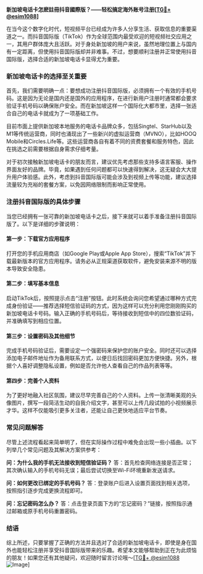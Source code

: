 **新加坡电话卡怎麽註冊抖音國際版？——轻松搞定海外账号注册[[TG💪+ @esim1088](https://t.me/s/esim1088)]**

在当今这个数字化时代，短视频平台已经成为许多人分享生活、获取信息的重要渠道之一。而抖音国际版（TikTok）作为全球范围内最受欢迎的短视频社交应用之一，其用户群体庞大且活跃。对于身处新加坡的用户来说，虽然地理位置上与国内有一定距离，但使用抖音国际版却并非难事。不过，想要顺利注册并正常使用抖音国际版，选择合适的新加坡电话卡显得尤为重要。

### 新加坡电话卡的选择至关重要

首先，我们需要明确一点：要想成功注册抖音国际版，必须拥有一个有效的手机号码。这是因为无论是国内还是国外的应用程序，在进行新用户注册时通常都会要求验证手机号码以确保账户安全。而在新加坡这样一个国际化大都市里，选择一张适合自己的电话卡就成为了一项基础工作。

目前市面上提供新加坡本地服务的电话卡品牌众多，包括Singtel、StarHub以及M1等传统运营商，同时也涌现出了一些新兴的虚拟运营商（MVNO），比如HOOQ Mobile和Circles.Life等。这些运营商各自有着不同的资费套餐和服务特色，因此在挑选之前需要根据自身需求仔细考量。

对于初次接触新加坡电话卡的朋友而言，建议优先考虑那些支持多语言客服、操作界面友好的品牌。毕竟，如果遇到任何问题都可以快速得到解决，这无疑会大大提升用户体验感。此外，考虑到抖音国际版可能会涉及到视频上传等功能，建议选择流量较为充裕的套餐方案，以免因网络限制而影响正常使用。

### 注册抖音国际版的具体步骤

当您已经拥有一张可靠的新加坡电话卡之后，接下来就可以着手准备注册抖音国际版了。以下是详细的步骤说明：

#### 第一步：下载官方应用程序

打开您的手机应用商店（如Google Play或Apple App Store），搜索“TikTok”并下载最新版本的官方应用程序。请务必从正规渠道获取软件，避免安装来源不明的版本导致安全隐患。

#### 第二步：填写基本信息

启动TikTok后，按照提示点击“注册”按钮。此时系统会询问您希望通过哪种方式完成身份验证——推荐选择短信验证码的方式，因为这样可以充分利用您刚刚购买的新加坡电话卡号码。输入正确的手机号码后，等待接收到短信中的四位数验证码，并准确填写到相应位置。

#### 第三步：设置密码及其他细节

完成手机号码验证后，需要设定一个强密码来保护您的账户安全。同时还可以选择添加电子邮件地址作为备用联系方式，以便日后找回密码更加方便快捷。另外，根据个人喜好调整隐私设置，例如是否允许他人查看自己的作品列表等等。

#### 第四步：完善个人资料

为了更好地融入社区氛围，建议尽早完善自己的个人资料。上传一张清晰美观的头像图片，撰写一段简洁生动的自我介绍文字，甚至可以上传几段试拍的小视频展示才华。这样不仅能吸引更多关注者，还能让自己更快地适应平台节奏。

### 常见问题解答

尽管上述流程看起来简单明了，但在实际操作过程中难免会出现一些小插曲。以下列举几个常见问题及其解决方案供参考：

**问：为什么我的手机无法接收到短信验证码？**
答：首先检查网络连接是否正常；其次确认输入的手机号码无误；最后尝试切换至Wi-Fi环境重新发送请求。

**问：如何更改已绑定的手机号码？**
答：登录账户后进入设置页面找到相关选项，按照指引逐步完成更换流程即可。

**问：忘记密码怎么办？**
答：点击登录页面下方的“忘记密码？”链接，按照指示通过邮箱或原手机号码重置密码。

### 结语

综上所述，只要掌握了正确的方法并且选对了合适的新加坡电话卡，即使是身在国外也能轻松注册并享受抖音国际版带来的乐趣。希望本文能够帮助到正在为此烦恼的朋友！如果您还有其他疑问，欢迎随时留言讨论哦～[[TG💪+ @esim1088](https://t.me/s/esim1088) ![Image](https://i.postimg.cc/4NQfJmqS/Snipaste-2025-05-13-00-14-12.png)]
